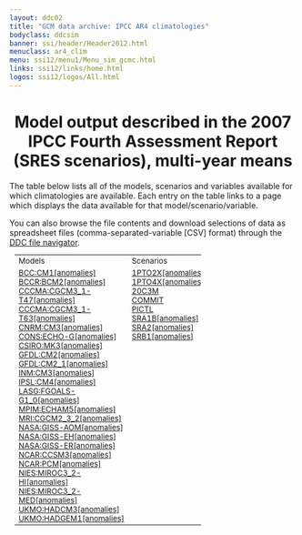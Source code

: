 ```yaml
---
layout: ddc02
title: "GCM data archive: IPCC AR4 climatologies"
bodyclass: ddcsim
banner: ssi/header/Header2012.html
menuclass: ar4_clim
menu: ssi12/menu1/Menu_sim_gcmc.html
links: ssi12/links/home.html
logos: ssi12/logos/All.html
---
```

 <div id="pagetitle">
 <h1 align="center">
 Model output described in the 2007 IPCC Fourth Assessment Report (SRES scenarios), multi-year means</h1>
 </div>
 <!-- End of Page Title Block -->
 
 
 <p/>The table below lists all of the models, scenarios and variables available for which 
 climatologies are available. Each entry on the table links to a page which displays 
 the data available for that model/scenario/variable.<br/>
 
 <p/>You can also browse the file contents and download selections of data as spreadsheet files (comma-separated-variable [CSV] format) through the <a href="/cgi-bin/ddc_nav/dataset=ar4_gcm">DDC file navigator</a>.<br/>
 
 
 <table style="position:relative;left:.7em;width:65%;font-size:95%;">
 <tr>
 <td class="odd-table-column"> Models </td>
               <td  class="even-table-column">Scenarios</td>
               <td class="odd-table-column">Variables</td>
 </tr>
 <tr>
   <td class="odd-table-column"  valign="top">
     <a href="/auto/ar4/model-BCC-CM1.html">BCC:CM1</a><a href="/auto/ar4/model-BCC-CM1-change.html">[anomalies]</a><br/>
     <a href="/auto/ar4/model-BCCR-BCM2.html">BCCR:BCM2</a><a href="/auto/ar4/model-BCCR-BCM2-change.html">[anomalies]</a><br/>
     <a href="/auto/ar4/model-CCCMA-CGCM3_1-T47.html">CCCMA:CGCM3_1-T47</a><a href="/auto/ar4/model-CCCMA-CGCM3_1-T47-change.html">[anomalies]</a><br/>
     <a href="/auto/ar4/model-CCCMA-CGCM3_1-T63.html">CCCMA:CGCM3_1-T63</a><a href="/auto/ar4/model-CCCMA-CGCM3_1-T63-change.html">[anomalies]</a><br/>
     <a href="/auto/ar4/model-CNRM-CM3.html">CNRM:CM3</a><a href="/auto/ar4/model-CNRM-CM3-change.html">[anomalies]</a><br/>
     <a href="/auto/ar4/model-CONS-ECHO-G.html">CONS:ECHO-G</a><a href="/auto/ar4/model-CONS-ECHO-G-change.html">[anomalies]</a><br/>
     <a href="/auto/ar4/model-CSIRO-MK3.html">CSIRO:MK3</a><a href="/auto/ar4/model-CSIRO-MK3-change.html">[anomalies]</a><br/>
     <a href="/auto/ar4/model-GFDL-CM2.html">GFDL:CM2</a><a href="/auto/ar4/model-GFDL-CM2-change.html">[anomalies]</a><br/>
     <a href="/auto/ar4/model-GFDL-CM2_1.html">GFDL:CM2_1</a><a href="/auto/ar4/model-GFDL-CM2_1-change.html">[anomalies]</a><br/>
     <a href="/auto/ar4/model-INM-CM3.html">INM:CM3</a><a href="/auto/ar4/model-INM-CM3-change.html">[anomalies]</a><br/>
     <a href="/auto/ar4/model-IPSL-CM4.html">IPSL:CM4</a><a href="/auto/ar4/model-IPSL-CM4-change.html">[anomalies]</a><br/>
     <a href="/auto/ar4/model-LASG-FGOALS-G1_0.html">LASG:FGOALS-G1_0</a><a href="/auto/ar4/model-LASG-FGOALS-G1_0-change.html">[anomalies]</a><br/>
     <a href="/auto/ar4/model-MPIM-ECHAM5.html">MPIM:ECHAM5</a><a href="/auto/ar4/model-MPIM-ECHAM5-change.html">[anomalies]</a><br/>
     <a href="/auto/ar4/model-MRI-CGCM2_3_2.html">MRI:CGCM2_3_2</a><a href="/auto/ar4/model-MRI-CGCM2_3_2-change.html">[anomalies]</a><br/>
     <a href="/auto/ar4/model-NASA-GISS-AOM.html">NASA:GISS-AOM</a><a href="/auto/ar4/model-NASA-GISS-AOM-change.html">[anomalies]</a><br/>
     <a href="/auto/ar4/model-NASA-GISS-EH.html">NASA:GISS-EH</a><a href="/auto/ar4/model-NASA-GISS-EH-change.html">[anomalies]</a><br/>
     <a href="/auto/ar4/model-NASA-GISS-ER.html">NASA:GISS-ER</a><a href="/auto/ar4/model-NASA-GISS-ER-change.html">[anomalies]</a><br/>
     <a href="/auto/ar4/model-NCAR-CCSM3.html">NCAR:CCSM3</a><a href="/auto/ar4/model-NCAR-CCSM3-change.html">[anomalies]</a><br/>
     <a href="/auto/ar4/model-NCAR-PCM.html">NCAR:PCM</a><a href="/auto/ar4/model-NCAR-PCM-change.html">[anomalies]</a><br/>
     <a href="/auto/ar4/model-NIES-MIROC3_2-HI.html">NIES:MIROC3_2-HI</a><a href="/auto/ar4/model-NIES-MIROC3_2-HI-change.html">[anomalies]</a><br/>
     <a href="/auto/ar4/model-NIES-MIROC3_2-MED.html">NIES:MIROC3_2-MED</a><a href="/auto/ar4/model-NIES-MIROC3_2-MED-change.html">[anomalies]</a><br/>
     <a href="/auto/ar4/model-UKMO-HADCM3.html">UKMO:HADCM3</a><a href="/auto/ar4/model-UKMO-HADCM3-change.html">[anomalies]</a><br/>
     <a href="/auto/ar4/model-UKMO-HADGEM1.html">UKMO:HADGEM1</a><a href="/auto/ar4/model-UKMO-HADGEM1-change.html">[anomalies]</a><br/>
   </td>
   <td class="even-table-column"  valign="top">
     <a href="/auto/ar4/scenario-1PTO2X.html">1PTO2X</a><a href="/auto/ar4/scenario-1PTO2X-change.html">[anomalies]</a><br/>
     <a href="/auto/ar4/scenario-1PTO4X.html">1PTO4X</a><a href="/auto/ar4/scenario-1PTO4X-change.html">[anomalies]</a><br/>
     <a href="/auto/ar4/scenario-20C3M.html">20C3M</a><br/>
     <a href="/auto/ar4/scenario-COMMIT.html">COMMIT</a><br/>
     <a href="/auto/ar4/scenario-PICTL.html">PICTL</a><br/>
     <a href="/auto/ar4/scenario-SRA1B.html">SRA1B</a><a href="/auto/ar4/scenario-SRA1B-change.html">[anomalies]</a><br/>
     <a href="/auto/ar4/scenario-SRA2.html">SRA2</a><a href="/auto/ar4/scenario-SRA2-change.html">[anomalies]</a><br/>
     <a href="/auto/ar4/scenario-SRB1.html">SRB1</a><a href="/auto/ar4/scenario-SRB1-change.html">[anomalies]</a><br/>
   </td>
   <td class="odd-table-column"  valign="top">
     <a href="/auto/ar4/var-specific_humidity.html">specific humidity</a><a href="/auto/ar4/var-specific_humidity-change.html">[anomalies]</a><br/>
     <a href="/auto/ar4/var-precipitation_flux.html">precipitation flux</a><a href="/auto/ar4/var-precipitation_flux-change.html">[anomalies]</a><br/>
     <a href="/auto/ar4/var-air_pressure_at_sea_level.html">air pressure at sea<br/> level</a><a href="/auto/ar4/var-air_pressure_at_sea_level-change.html">[anomalies]</a><br/>
     <a href="/auto/ar4/var-surface_downwelling_shortwave_flux_in_air.html">surface downwelling shortwave<br/> flux in air</a><a href="/auto/ar4/var-surface_downwelling_shortwave_flux_in_air-change.html">[anomalies]</a><br/>
     <a href="/auto/ar4/var-air_temperature.html">air temperature</a><a href="/auto/ar4/var-air_temperature-change.html">[anomalies]</a><br/>
     <a href="/auto/ar4/var-air_temperature_daily_max.html">air temperature daily<br/> max</a><a href="/auto/ar4/var-air_temperature_daily_max-change.html">[anomalies]</a><br/>
     <a href="/auto/ar4/var-air_temperature_daily_min.html">air temperature daily<br/> min</a><a href="/auto/ar4/var-air_temperature_daily_min-change.html">[anomalies]</a><br/>
     <a href="/auto/ar4/var-eastward_wind.html">eastward wind</a><a href="/auto/ar4/var-eastward_wind-change.html">[anomalies]</a><br/>
     <a href="/auto/ar4/var-northward_wind.html">northward wind</a><a href="/auto/ar4/var-northward_wind-change.html">[anomalies]</a><br/>
   </td>
 </tr>
 </table>
 
 
 <!-- end of center column -->
